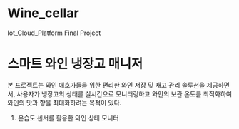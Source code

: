# Wine_cellar
Iot_Cloud_Platform Final Project


# 스마트 와인 냉장고 매니저
본 프로젝트는 와인 애호가들을 위한 편리한 와인 저장 및 재고 관리 솔루션을 제공하면서, 사용자가 냉장고의 상태를 실시간으로 모니터링하고 와인의 보관 온도를 최적화하여 와인의 맛과 향을 최대화하려는 목적이 있다.
1. 온습도 센서를 활용한 와인 상태 모니터




